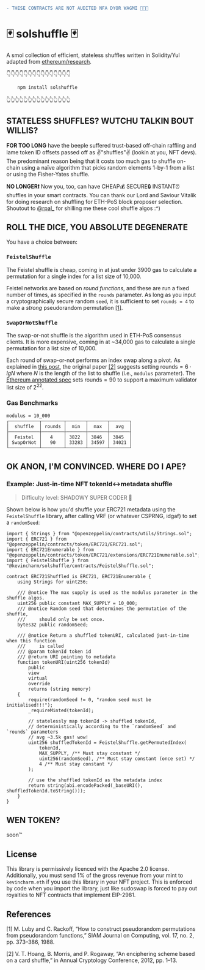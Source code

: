 ```diff
- THESE CONTRACTS ARE NOT AUDITED NFA DYOR WAGMI 🫡🫡🫡
```

# 🃏 solshuffle 🃏

A smol collection of efficient, stateless shuffles written in Solidity/Yul adapted from [ethereum/research](https://github.com/ethereum/research/tree/master/shuffling).

👇👇👇👇👇👇👇👇👇👇👇👇👇👇👇

```sh
    npm install solshuffle
```

👆👆👆👆👆👆👆👆👆👆👆👆👆👆👆

## STATELESS SHUFFLES? WUTCHU TALKIN BOUT WILLIS?

**FOR TOO LONG** have the beeple suffered trust-based off-chain raffling and lame token ID offsets passed off as ✌️"shuffles"✌️ (lookin at you, NFT devs). The predominant reason being that it costs too much gas to shuffle on-chain using a naïve algorithm that picks random elements 1-by-1 from a list or using the Fisher-Yates shuffle.

**NO LONGER❗️** Now you, too, can have CHEAP💰 SECURE🔒 INSTANT⏰ shuffles in your smart contracts. You can thank our Lord and Saviour Vitalik for doing research on shuffling for ETH-PoS block proposer selection. Shoutout to [@rpal\_](https://twitter.com/rpal_) for shilling me these cool shuffle algos :^)

## ROLL THE DICE, YOU ABSOLUTE DEGENERATE

You have a choice between:

### `FeistelShuffle`

The Feistel shuffle is cheap, coming in at just under 3900 gas to calculate a permutation for a single index for a list size of 10,000.

Feistel networks are based on _round functions_, and these are run a fixed number of times, as specified in the `rounds` parameter. As long as you input a cryptographically secure random `seed`, it is sufficient to set `rounds = 4` to make a _strong_ pseudorandom permutation [[1]](#m-luby-and-c-rackoff-1988).

### `SwapOrNotShuffle`

The swap-or-not shuffle is the algorithm used in ETH-PoS consensus clients. It is more expensive, coming in at ~34,000 gas to calculate a single permutation for a list size of 10,000.

Each round of swap-or-not performs an index swap along a pivot. As explained in [this post](https://hackmd.io/@benjaminion/shuffling), the original paper [[2]](#v-t-hoang-2012) suggests setting $\text{rounds} = 6 \cdot lg{N}$ where $N$ is the length of the list to shuffle (i.e., `modulus` parameter). The [Ethereum annotated spec](https://github.com/ethereum/annotated-spec/blob/master/phase0/beacon-chain.md#misc) sets $\text{rounds} = 90$ to support a maximum validator list size of $2^{22}$.

### Gas Benchmarks

```
modulus = 10_000
┌───────────┬────────┬───────┬───────┬───────┐
│  shuffle  │ rounds │  min  │  max  │  avg  │
├───────────┼────────┼───────┼───────┼───────┤
│  Feistel  │   4    │ 3822  │ 3846  │ 3845  │
│ SwapOrNot │   90   │ 33283 │ 34597 │ 34021 │
└───────────┴────────┴───────┴───────┴───────┘
```

## OK ANON, I'M CONVINCED. WHERE DO I APE?

### Example: Just-in-time NFT tokenId<->metadata shuffle

> Difficulty level: SHADOWY SUPER CODER 🥷

Shown below is how you'd shuffle your ERC721 metadata using the `FeistelShuffle` library, after calling VRF (or whatever CSPRNG, idgaf) to set a `randomSeed`:

```solidity
import { Strings } from "@openzeppelin/contracts/utils/Strings.sol";
import { ERC721 } from "@openzeppelin/contracts/token/ERC721/ERC721.sol";
import { ERC721Enumerable } from "@openzeppelin/contracts/token/ERC721/extensions/ERC721Enumerable.sol";
import { FeistelShuffle } from "@kevincharm/solshuffle/contracts/FeistelShuffle.sol";

contract ERC721Shuffled is ERC721, ERC721Enumerable {
    using Strings for uint256;

    /// @notice The max supply is used as the modulus parameter in the shuffle algos.
    uint256 public constant MAX_SUPPLY = 10_000;
    /// @notice Random seed that determines the permutation of the shuffle,
    ///     should only be set once.
    bytes32 public randomSeed;

    /// @notice Return a shuffled tokenURI, calculated just-in-time when this function
    ///     is called
    /// @param tokenId token id
    /// @return URI pointing to metadata
    function tokenURI(uint256 tokenId)
        public
        view
        virtual
        override
        returns (string memory)
    {
        require(randomSeed != 0, "random seed must be initialised!!!");
        _requireMinted(tokenId);

        // statelessly map tokenId -> shuffled tokenId,
        // deterministically according to the `randomSeed` and `rounds` parameters
        // avg ~3.5k gas! wow!
        uint256 shuffledTokenId = FeistelShuffle.getPermutedIndex(
            tokenId,
            MAX_SUPPLY, /** Must stay constant */
            uint256(randomSeed), /** Must stay constant (once set) */
            4 /** Must stay constant */
        );

        // use the shuffled tokenId as the metadata index
        return string(abi.encodePacked(_baseURI(), shuffledTokenId.toString()));
    }
}

```

## WEN TOKEN?

soon™

## License

This library is permissively licenced with the Apache 2.0 license. Additionally, you must send 1% of the gross revenue from your mint to `kevincharm.eth` if you use this library in your NFT project. This is enforced by code when you import the library, just like sudoswap is forced to pay out royalties to NFT contracts that implement EIP-2981.

## References

<a name="m-luby-and-c-rackoff-1988">[1]</a> M. Luby and C. Rackoff, “How to construct pseudorandom permutations from pseudorandom functions,” SIAM Journal on Computing, vol. 17, no. 2, pp. 373–386, 1988.

<a name="v-t-hoang-2012">[2]</a> V. T. Hoang, B. Morris, and P. Rogaway, “An enciphering scheme based on a card shuffle,” in Annual Cryptology Conference, 2012, pp. 1–13.
